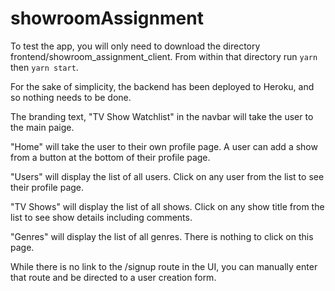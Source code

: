 # showroomAssignment

To test the app, you will only need to download the directory frontend/showroom_assignment_client. From within that directory run ```yarn``` then ```yarn start```.

For the sake of simplicity, the backend has been deployed to Heroku, and so nothing needs to be done. 

The branding text, "TV Show Watchlist" in the navbar will take the user to the main paige.

"Home" will take the user to their own profile page. A user can add a show from a button at the bottom of their profile page.

"Users" will display the list of all users. Click on any user from the list to see their profile page.

"TV Shows" will display the list of all shows. Click on any show title from the list to see show details including comments.

"Genres" will display the list of all genres. There is nothing to click on this page. 

While there is no link to the /signup route in the UI, you can manually enter that route and be directed to a user creation form. 
